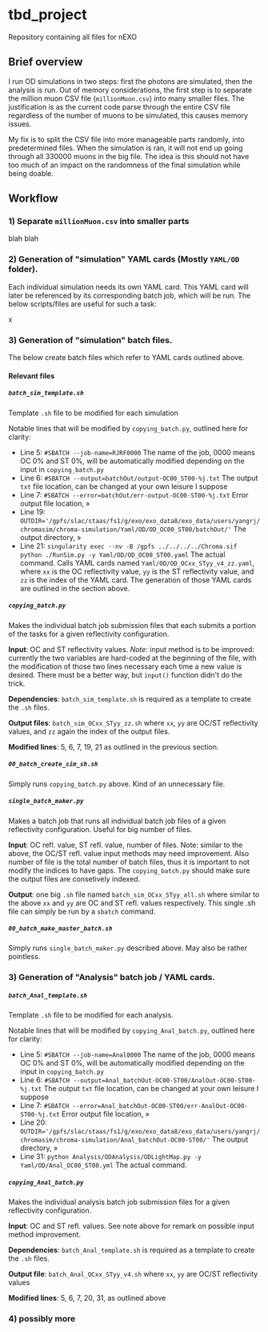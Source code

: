 # tbd_project

Repository containing all files for nEXO

## Brief overview

I run OD simulations in two steps: first the photons are simulated, then the analysis is run. Out of memory considerations, the first step is to separate the million muon CSV file (```millionMuon.csv```) into many smaller files. The justification is as the current code parse through the entire CSV file regardless of the number of muons to be simulated, this causes memory issues.

My fix is to split the CSV file into more manageable parts randomly, into predetermined files. When the simulation is ran, it will not end up going through all 330000 muons in the big file. The idea is this should not have too much of an impact on the randomness of the final simulation while being doable.

## Workflow

### 1) Separate ```millionMuon.csv``` into smaller parts

blah blah


### 2) Generation of "simulation" YAML cards (Mostly ```YAML/OD``` folder).

Each individual simulation needs its own YAML card. This YAML card will later be referenced by its corresponding batch job, which will be run. The below scripts/files are useful for such a task:

x

### 3) Generation of "simulation" batch files.

The below create batch files which refer to YAML cards outlined above.

#### Relevant files

##### ```batch_sim_template.sh``` 

Template ```.sh``` file to be modified for each simulation

Notable lines that will be modified by ```copying_batch.py```, outlined here for clarity:
- Line 5: ```#SBATCH --job-name=RJRF0000``` The name of the job, 0000 means OC 0% and ST 0%, will be automatically modified depending on the input in ```copying_batch.py``` 
- Line 6: ```#SBATCH --output=batchOut/output-OC00_ST00-%j.txt``` The output ```txt``` file location, can be changed at your own leisure I suppose
- Line 7: ```#SBATCH --error=batchOut/err-output-OC00-ST00-%j.txt``` Error output file location, »
- Line 19: ```OUTDIR='/gpfs/slac/staas/fs1/g/exo/exo_data8/exo_data/users/yangrj/chromasim/chroma-simulation/Yaml/OD/OD_OC00_ST00/batchOut/'``` The output directory, »
- Line 21: ```singularity exec --nv -B /gpfs ../../../../Chroma.sif python ./RunSim.py -y Yaml/OD/OD_OC00_ST00.yaml``` The actual command. Calls YAML cards named ```Yaml/OD/OD_OCxx_STyy_v4_zz.yaml```, where ```xx``` is the OC reflectivity value, ```yy``` is the ST reflectivity value, and ```zz``` is the index of the YAML card. The generation of those YAML cards are outlined in the section above.

##### ```copying_batch.py```

Makes the individual batch job submission files that each submits a portion of the tasks for a given reflectivity configuration.

**Input**: OC and ST reflectivity values. _Note_: input method is to be improved: currently the two variables are hard-coded at the beginning of the file, with the modification of those two lines necessary each time a new value is desired. There must be a better way, but ```input()``` function didn't do the trick.

**Dependencies**: ```batch_sim_template.sh``` is required as a template to create the ```.sh``` files.

**Output files**: ```batch_sim_OCxx_STyy_zz.sh``` where ```xx```, ```yy``` are OC/ST reflectivity values, and ```zz``` again the index of the output files.

**Modified lines**: 5, 6, 7, 19, 21 as outlined in the previous section.

##### ```00_batch_create_sim_sh.sh```

Simply runs ```copying_batch.py``` above. Kind of an unnecessary file.

##### ```single_batch_maker.py```

Makes a batch job that runs all individual batch job files of a given reflectivity configuration. Useful for big number of files.

**Input**: OC refl. value, ST refl. value, number of files. Note: similar to the above, the OC/ST refl. value input methods may need improvement. Also number of file is the total number of batch files, thus it is important to not modify the indices to have gaps. The ```copying_batch.py``` should make sure the output files are consetively indexed.

**Output**: one big ```.sh``` file named ```batch_sim_OCxx_STyy_all.sh``` where similar to the above ```xx``` and ```yy``` are OC and ST refl. values respectively. This single .sh file can simply be run by a ```sbatch``` command.

##### ```00_batch_make_master_batch.sh```

Simply runs ```single_batch_maker.py``` described above. May also be rather pointless.

### 3) Generation of "Analysis" batch job / YAML cards.


##### ```batch_Anal_template.sh```

Template ```.sh``` file to be modified for each analysis.

Notable lines that will be modified by ```copying_Anal_batch.py```, outlined here for clarity:
- Line 5: ```#SBATCH --job-name=Anal0000``` The name of the job, 0000 means OC 0% and ST 0%, will be automatically modified depending on the input in ```copying_batch.py``` 
- Line 6: ```#SBATCH --output=Anal_batchOut-OC00-ST00/AnalOut-OC00-ST00-%j.txt``` The output ```txt``` file location, can be changed at your own leisure I suppose
- Line 7: ```#SBATCH --error=Anal_batchOut-OC00-ST00/err-AnalOut-OC00-ST00-%j.txt``` Error output file location, »
- Line 20: ```OUTDIR='/gpfs/slac/staas/fs1/g/exo/exo_data8/exo_data/users/yangrj/chromasim/chroma-simulation/Anal_batchOut-OC00-ST00/'``` The output directory, »
- Line 31: ```python Analysis/ODAnalysis/ODLightMap.py -y Yaml/OD/Anal_OC00_ST00.yml``` The actual command.

##### ```copying_Anal_batch.py```

Makes the individual analysis batch job submission files for a given reflectivity configuration.

**Input**: OC and ST refl. values. See note above for remark on possible input method improvement.

**Dependencies**: ```batch_Anal_template.sh``` is required as a template to create the ```.sh``` files.

**Output file**: ```batch_Anal_OCxx_STyy_v4.sh``` where ```xx```, ```yy``` are OC/ST reflectivity values

**Modified lines**: 5, 6, 7, 20, 31, as outlined above

### 4) possibly more

